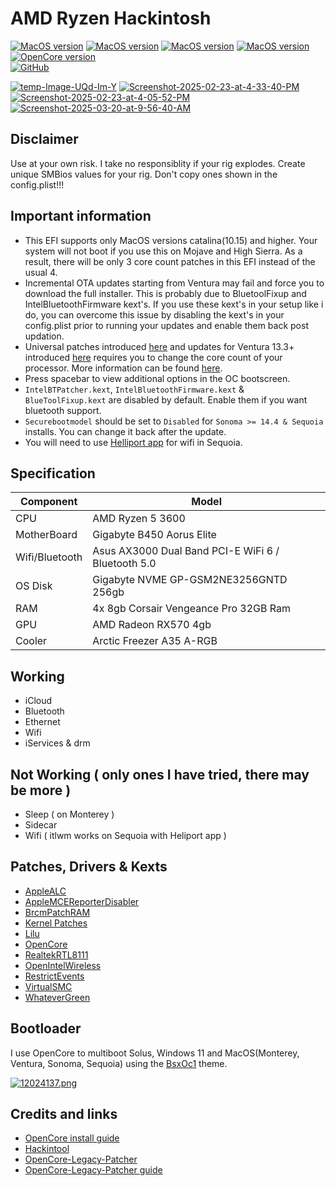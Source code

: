 # AMD Ryzen Hackintosh

[![MacOS version](https://img.shields.io/badge/Monterey-12.7.6-informational.svg)](https://www.apple.com/macos) [![MacOS version](https://img.shields.io/badge/Ventura-13.7.4-informational.svg)](https://www.apple.com/macos) [![MacOS version](https://img.shields.io/badge/Sonoma-14.7.4-informational.svg)](https://www.apple.com/macos) [![MacOS version](https://img.shields.io/badge/Sequoia-15.4%20beta4-informational.svg)](https://www.apple.com/macos) \
[![OpenCore version](https://img.shields.io/badge/OpenCore-1.0.4-informational.svg)](https://github.com/acidanthera/OpenCorePkg)\
[![GitHub](https://img.shields.io/github/license/sileshn/Ryzentosh?style=flat-square)](https://github.com/sileshn/Ryzentosh/blob/master/LICENSE)

<a href="https://postimg.cc/Mv3f5xZY" target="_blank"><img src="https://i.postimg.cc/Mv3f5xZY/temp-Image-UQd-Im-Y.avif" alt="temp-Image-UQd-Im-Y"/></a> <a href='https://postimg.cc/yDL4hFrs' target='_blank'><img src='https://i.postimg.cc/yDL4hFrs/Screenshot-2025-02-23-at-4-33-40-PM.png' border='0' alt='Screenshot-2025-02-23-at-4-33-40-PM'/></a> <a href='https://postimg.cc/Fdmy9LNk' target='_blank'><img src='https://i.postimg.cc/Fdmy9LNk/Screenshot-2025-02-23-at-4-05-52-PM.png' border='0' alt='Screenshot-2025-02-23-at-4-05-52-PM'/></a> <a href="https://ibb.co/nMpy0zj3"><img src="https://i.ibb.co/nMpy0zj3/Screenshot-2025-03-20-at-9-56-40-AM.png" alt="Screenshot-2025-03-20-at-9-56-40-AM" border="0"></a>
## Disclaimer
Use at your own risk. I take no responsiblity if your rig explodes. Create unique SMBios values for your rig. Don't copy ones shown in the config.plist!!!

## Important information
* This EFI supports only MacOS versions catalina(10.15) and higher. Your system will not boot if you use this on Mojave and High Sierra. As a result, there will be only 3 core count patches in this EFI instead of the usual 4.
* Incremental OTA updates starting from Ventura may fail and force you to download the full installer. This is probably due to BluetoolFixup and IntelBluetoothFirmware kext's. If you use these kext's in your setup like i do, you can overcome this issue by disabling the kext's in your config.plist prior to running your updates and enable them back post updation.
* Universal patches introduced [here](https://github.com/sileshn/Ryzentosh/commit/adcb87fa003a0e77afaded014984a00ecb07b775) and updates for Ventura 13.3+ introduced [here](https://github.com/sileshn/Ryzentosh/commit/00aab441a0a8a0fbcc9532c7beb51bbec24d85cb) requires you to change the core count of your processor. More information can be found [here](https://github.com/AMD-OSX/AMD_Vanilla#read-me-first).
* Press spacebar to view additional options in the OC bootscreen.
* `IntelBTPatcher.kext`, `IntelBluetoothFirmware.kext` & `BlueToolFixup.kext` are disabled by default. Enable them if you want bluetooth support.
* `Securebootmodel` should be set to `Disabled` for `Sonoma >= 14.4 & Sequoia` installs. You can change it back after the update.
* You will need to use [Helliport app](https://github.com/diepeterpan/HeliPort/releases/tag/v1.5.0) for wifi in Sequoia.

## Specification

| Component        | Model                                              |
| ---------------- | ---------------------------------------------------|
| CPU              | AMD Ryzen 5 3600                                   |
| MotherBoard      | Gigabyte B450 Aorus Elite                          |
| Wifi/Bluetooth   | Asus AX3000 Dual Band PCI-E WiFi 6 / Bluetooth 5.0 |
| OS Disk          | Gigabyte NVME GP-GSM2NE3256GNTD 256gb              |
| RAM              | 4x 8gb Corsair Vengeance Pro 32GB Ram              |
| GPU              | AMD Radeon RX570 4gb                               |
| Cooler    	   | Arctic Freezer A35 A-RGB          		            |

## Working

* iCloud
* Bluetooth
* Ethernet
* Wifi
* iServices & drm

## Not Working ( only ones I have tried, there may be more )

* Sleep ( on Monterey )
* Sidecar
* Wifi ( itlwm works on Sequoia with Heliport app )

## Patches, Drivers & Kexts

* [AppleALC](https://github.com/acidanthera/AppleALC)
* [AppleMCEReporterDisabler](https://github.com/acidanthera/bugtracker/files/3703498/AppleMCEReporterDisabler.kext.zip)
* [BrcmPatchRAM](https://github.com/acidanthera/BrcmPatchRAM)
* [Kernel Patches](https://github.com/AMD-OSX/AMD_Vanilla)
* [Lilu](https://github.com/acidanthera/Lilu)
* [OpenCore](https://github.com/acidanthera/OpenCorePkg)
* [RealtekRTL8111](https://github.com/Mieze/RTL8111_driver_for_OS_X)
* [OpenIntelWireless](https://github.com/OpenIntelWireless)
* [RestrictEvents](https://github.com/acidanthera/RestrictEvents)
* [VirtualSMC](https://github.com/acidanthera/VirtualSMC)
* [WhateverGreen](https://github.com/acidanthera/WhateverGreen)

## Bootloader

I use OpenCore to multiboot Solus, Windows 11 and MacOS(Monterey, Ventura, Sonoma, Sequoia) using the [BsxOc1](https://github.com/blackosx/BsxOc1) theme.

[![12024137.png](https://i.postimg.cc/63Tz2132/12024137.png)](https://postimg.cc/G8wv6Kvd)

## Credits and links

* [OpenCore install guide](https://dortania.github.io/OpenCore-Install-Guide)
* [Hackintool](https://www.hackintosh-forum.de/forum/thread/38316-hackintool-ehemals-intel-fb-patcher)
* [OpenCore-Legacy-Patcher](https://github.com/dortania/OpenCore-Legacy-Patcher)
* [OpenCore-Legacy-Patcher guide](https://dortania.github.io/OpenCore-Legacy-Patcher)
